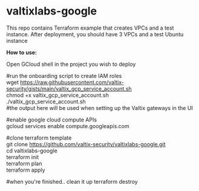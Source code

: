 # valtixlabs-google
This repo contains Terraform example that creates VPCs and a test instance.  After deployment, you should have 3 VPCs and a test Ubuntu instance

<b>How to use:</b>

Open GCloud shell in the project you wish to deploy<br>

#run the onboarding script to create IAM roles<br>
wget https://raw.githubusercontent.com/valtix-security/gists/main/valtix_gcp_service_account.sh<br>
chmod +x valtix_gcp_service_account.sh<br>
./valtix_gcp_service_account.sh<br>
#the output here will be used when setting up the Valtix gateways in the UI

#enable google cloud compute APIs<br>
gcloud services enable compute.googleapis.com<br>

#clone terraform template<br>
git clone https://github.com/valtix-security/valtixlabs-google.git<br>
cd valtixlabs-google<br>
terraform init<br>
terraform plan<br>
terraform apply<br>

#when you're finished.. clean it up
terraform destroy<br>

